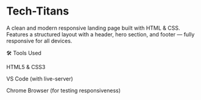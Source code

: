 # Tech-Titans
A clean and modern responsive landing page built with HTML & CSS. Features a structured layout with a header, hero section, and footer — fully responsive for all devices.

🛠️ Tools Used

HTML5 & CSS3

VS Code (with live-server)

Chrome Browser (for testing responsiveness)

